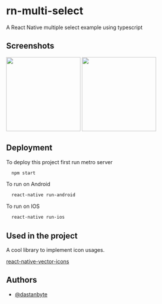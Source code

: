 # rn-multi-select

A React Native multiple select example using typescript

## Screenshots

<img src="https://user-images.githubusercontent.com/23508996/189900409-85a1560f-acb8-46ff-8c3c-2a6c90f14133.png" width="200"> <img src="https://user-images.githubusercontent.com/23508996/189900511-99f1d07c-5539-4592-b0fa-cc6665e94724.png" width="200">

## Deployment

To deploy this project first run metro server

```bash
  npm start
```
To run on Android

```bash
  react-native run-android
```
To run on IOS

```bash
  react-native run-ios
```

## Used in the project

A cool library to implement icon usages.

[react-native-vector-icons](https://github.com/oblador/react-native-vector-icons)


## Authors

- [@dastanbyte](https://www.github.com/dastanbyte)


